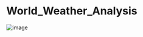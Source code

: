 # World_Weather_Analysis


![image](https://user-images.githubusercontent.com/83436302/142747665-e773c9d5-4dd2-49f2-95a7-f19ac1bc705c.png)
